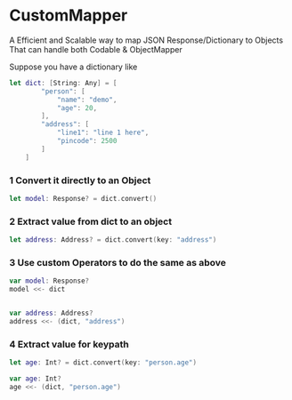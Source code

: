 # CustomMapper
A Efficient and Scalable way to map JSON Response/Dictionary to Objects
That can handle both Codable & ObjectMapper

Suppose you have a dictionary like
```swift
let dict: [String: Any] = [
        "person": [
            "name": "demo",
            "age": 20,
        ],
        "address": [
            "line1": "line 1 here",
            "pincode": 2500
        ]
    ]
```

### 1 Convert it directly to an Object
```swift
let model: Response? = dict.convert()
```

### 2 Extract value from dict to an object
```swift
let address: Address? = dict.convert(key: "address")
```

### 3 Use custom Operators to do the same as above
```swift
var model: Response?
model <<- dict


var address: Address?
address <<- (dict, "address")
```

### 4 Extract value for keypath
```swift
let age: Int? = dict.convert(key: "person.age")

var age: Int?
age <<- (dict, "person.age")
```
